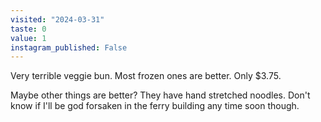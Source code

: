 ```yaml
---
visited: "2024-03-31"
taste: 0
value: 1
instagram_published: False
---
```


Very terrible veggie bun. Most frozen ones are better. Only $3.75.

Maybe other things are better? They have hand stretched noodles. Don't know if I'll be god forsaken in the ferry building any time soon though.
